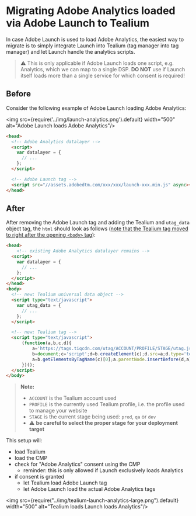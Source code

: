 # Migrating Adobe Analytics loaded via Adobe Launch to Tealium

In case Adobe Launch is used to load Adobe Analytics, the easiest way to migrate is to simply integrate Launch into Tealium (tag manager into tag manager) and let Launch handle the analytics scripts.

> ⚠️ This is only applicable if Adobe Launch loads one script, e.g. Analytics, which we can map to a single DSP.
> **DO NOT** use if Launch itself loads more than a single service for which consent is required!

## Before

Consider the following example of Adobe Launch loading Adobe Analytics:

<img src={require('../img/launch-analytics.png').default} width="500" alt="Adobe Launch loads Adobe Analytics"/>

```html
<head>
  <!-- Adobe Analytics datalayer -->
  <script>
    var datalayer = {
      // ...
    };
  </script>

  <!-- Adobe Launch tag -->
  <script src="//assets.adobedtm.com/xxx/xxx/launch-xxx.min.js" async></script>
</head>
```

## After

After removing the Adobe Launch tag and adding the Tealium and `utag_data` object tag, the `html` should look as follows ([note that the Tealium tag moved to right after the opening `<body>` tag](https://docs.tealium.com/platforms/javascript/install/#code-placement)):

<!-- prettier-ignore-start -->
```html
<head>
    <!-- existing Adobe Analytics datalayer remains -->
  <script>
    var datalayer = {
      // ...
    };
  </script>
</head>
<body>
  <!-- new: Tealium universal data object -->
  <script type="text/javascript">
    var utag_data = {
      // ...
    };
  </script>

  <!-- new: Tealium tag -->
  <script type="text/javascript">
      (function(a,b,c,d){
          a='https://tags.tiqcdn.com/utag/ACCOUNT/PROFILE/STAGE/utag.js';
          b=document;c='script';d=b.createElement(c);d.src=a;d.type='text/java'+c;d.async=true;
          a=b.getElementsByTagName(c)[0];a.parentNode.insertBefore(d,a);
      })();
  </script>
</body>
```
<!-- prettier-ignore-end -->

> **Note:**
>
> - `ACCOUNT` is the Tealium account used
> - `PROFILE` is the currently used Tealium profile, i.e. the profile used to manage your website
> - `STAGE` is the current stage being used: `prod`, `qa` or `dev`
> - ⚠️ **be careful to select the proper stage for your deployment target**

This setup will:

- load Tealium
- load the CMP
- check for "Adobe Analytics" consent using the CMP
  - reminder: this is only allowed if Launch exclusively loads Analytics
- if consent is granted
  - let Tealium load Adobe Launch tag
  - let Adobe Launch load the actual Adobe Analytics tags

<img src={require("../img/tealium-launch-analytics-large.png").default} width="500" alt="Tealium loads Launch loads Analytics"/>
